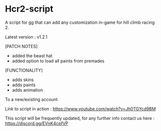# Hcr2-script
A script for gg that can add any customization in-game for hill climb racing 2.

Latest version : v1.2.1

[PATCH NOTES]
* added the beast hat
* added option to load all paints from premades

[FUNCTIONALITY]
- adds skins
- adds paints
- adds animation

To a new/existing account

Link to script in action :
https://www.youtube.com/watch?v=Jh0TGYcd9BM

This script will be frequently updated, for any further info contact us here :
https://discord.gg/EVnK4cpfVP
